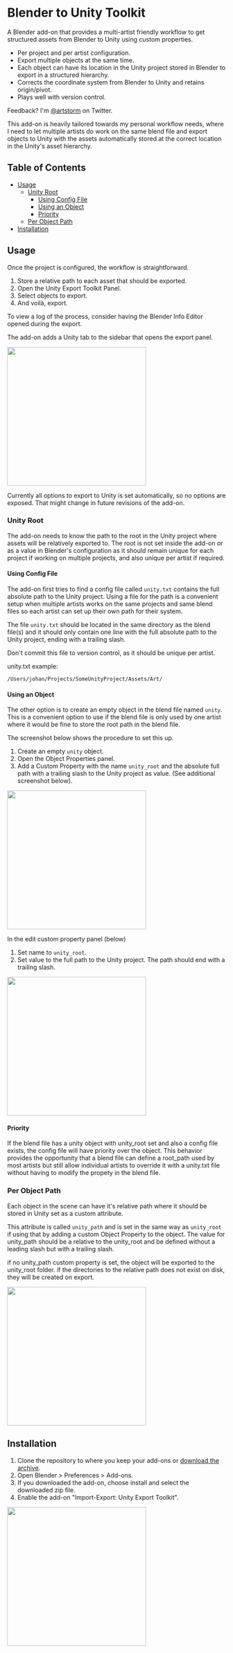 # Blender to Unity Toolkit

A Blender add-on that provides a multi-artist friendly workflow to get structured assets from Blender to Unity using custom properties.

* Per project and per artist configuration.
* Export multiple objects at the same time.
* Each object can have its location in the Unity project stored in Blender to export in a structured hierarchy.
* Corrects the coordinate system from Blender to Unity and retains origin/pivot.
* Plays well with version control.

Feedback? I'm [@artstorm](https://twitter.com/artstorm) on Twitter.

This add-on is heavily tailored towards my personal workflow needs, where I need to let multiple artists do work on the same blend file and export objects to Unity with the assets automatically stored at the correct location in the Unity's asset hierarchy.

## Table of Contents

* [Usage](#usage)  
  * [Unity Root](#unity-root)  
    * [Using Config File](#using-config-file)  
    * [Using an Object](#using-an-object)  
    * [Priority](#priority)  
  * [Per Object Path](#per-object-path)
* [Installation](#installation)

## Usage

Once the project is configured, the workflow is straightforward.

1. Store a relative path to each asset that should be exported.
2. Open the Unity Export Toolkit Panel.
3. Select objects to export.
4. And voilà, export.

To view a log of the process, consider having the Blender Info Editor opened during the export.

The add-on adds a Unity tab to the sidebar that opens the export panel.

<img src="https://raw.githubusercontent.com/wiki/artstorm/blender-to-unity/images/unity-export-toolkit-panel.png" width="320">

Currently all options to export to Unity is set automatically, so no options are exposed. That might change in future revisions of the add-on.

### Unity Root

The add-on needs to know the path to the root in the Unity project where assets will be relatively exported to. The root is not set inside the add-on or as a value in Blender's configuration as it should remain unique for each project if working on multiple projects, and also unique per artist if required.

#### Using Config File

The add-on first tries to find a config file called `unity.txt` contains the full absolute path to the Unity project.
Using a file for the path is a convenient setup when multiple artists works on the same projects and same blend files 
so each artist can set up their own path for their system.

The file `unity.txt` should be located in the same directory as the blend file(s) and it should only contain one line
with the full absolute path to the Unity project, ending with a trailing slash.

Don't commit this file to version control, as it should be unique per artist.

unity.txt example:

```
/Users/johan/Projects/SomeUnityProject/Assets/Art/
```

#### Using an Object

The other option is to create an empty object in the blend file named `unity`.
This is a convenient option to use if the blend file is only used by one artist 
where it would be fine to store the root path in the blend file.

The screenshot below shows the procedure to set this up.

1. Create an empty `unity` object.
2. Open the Object Properties panel.
3. Add a Custom Property with the name `unity_root` and the absolute full path with a trailing slash to the Unity project as value. (See additional screenshot below).

<img src="https://raw.githubusercontent.com/wiki/artstorm/blender-to-unity/images/unity_root-custom-property.png" width="320">

In the edit custom property panel (below)

1. Set name to `unity_root`.
2. Set value to the full path to the Unity project. The path should end with a trailing slash.

<img src="https://raw.githubusercontent.com/wiki/artstorm/blender-to-unity/images/unity_root-edit-property.png" width="320">

#### Priority

If the blend file has a unity object with unity_root set and also a config file exists, the config file will have priority over the object. This behavior provides the opportunity that a blend file can define a root_path used by most artists but still allow individual artists to override it with a unity.txt file without having to modify the propety in the blend file.

### Per Object Path

Each object in the scene can have it's relative path where it should be stored in Unity set as a custom attribute.

This attribute is called `unity_path` and is set in the same way as `unity_root` if using that by adding a custom Object Property to the object.
The value for unity_path should be a relative to the unity_root and be defined without a leading slash but with a trailing slash.

if no unity_path custom property is set, the object will be exported to the unity_root folder.
if the directories to the relative path does not exist on disk, they will be created on export.

<img src="https://raw.githubusercontent.com/wiki/artstorm/blender-to-unity/images/unity_path-custom-property.png" width="320">

## Installation

1. Clone the repository to where you keep your add-ons or [download the archive](https://github.com/artstorm/blender-to-unity/archive/refs/heads/main.zip).
2. Open Blender > Preferences > Add-ons.
3. If you downloaded the add-on, choose install and select the downloaded zip file.
4. Enable the add-on "Import-Export: Unity Export Toolkit".

<img src="https://raw.githubusercontent.com/wiki/artstorm/blender-to-unity/images/preferences-add-on.png" width="320">

